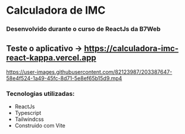 # Calculadora de IMC
### Desenvolvido durante o curso de ReactJs da B7Web 
## Teste o aplicativo -> https://calculadora-imc-react-kappa.vercel.app

https://user-images.githubusercontent.com/82123987/203387647-58e4f524-1a49-45fc-8d71-5e8ef65b15d9.mp4

### Tecnologias utilizadas:
- ReactJs
- Typescript
- Tailwindcss
- Construido com Vite
